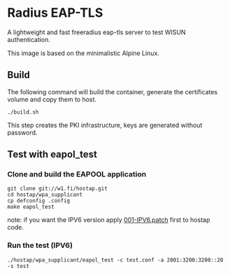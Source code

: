 # Radius EAP-TLS

A lightweight and fast freeradius eap-tls server to test WISUN authentication.

This image is based on the minimalistic Alpine Linux.

## Build

The following command will build the container, generate the certificates volume and copy them to host.

    ./build.sh

This step creates the PKI infrastructure, keys are generated without password.

## Test with eapol_test

### Clone and build the EAPOOL application
    git clone git://w1.fi/hostap.git
    cd hostap/wpa_supplicant
    cp defconfig .config
    make eapol_test

note: if you want the IPV6 version apply [001-IPV6.patch](001-IPV6.patch) first to hostap code.

### Run the test (IPV6)

    ./hostap/wpa_supplicant/eapol_test -c test.conf -a 2001:3200:3200::20 -s test
